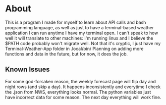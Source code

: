 # About

This is a program I made for myself to learn about API calls and bash programming language, as well as just to have a terminal-based weather application I can run anytime I have my terminal open.
I can't speak to how well it will translate to other machines: I'm running linux and I believe the $PATH code probably won't migrate well. Not that it's cryptic, I just have my Terminal-Weather-App folder in .local/bin/
Planning on adding more functions and data in the future, but for now, it does the job.

## Known Issues

For some god-forsaken reason, the weekly forecast page will flip day and night rows (and skip a day). It happens inconsistently and everytime I check the .json from NWS, everything looks normal. The python variables just have incorrect data for some reason. The next day everything will work fine.
